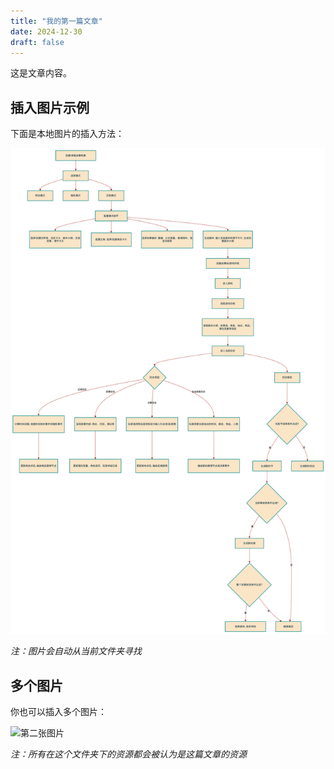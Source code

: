 ```yaml
---
title: "我的第一篇文章"
date: 2024-12-30
draft: false
---
```


这是文章内容。

## 插入图片示例

下面是本地图片的插入方法：

![alt text](image.png)

*注：图片会自动从当前文件夹寻找*

## 多个图片

你也可以插入多个图片：

![第二张图片](image2.png)

*注：所有在这个文件夹下的资源都会被认为是这篇文章的资源*
